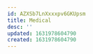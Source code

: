 ```yaml
---
id: AZXSb7LnXxxxpv6GKUpsm
title: Medical
desc: ''
updated: 1631978604790
created: 1631978604790
---
```


